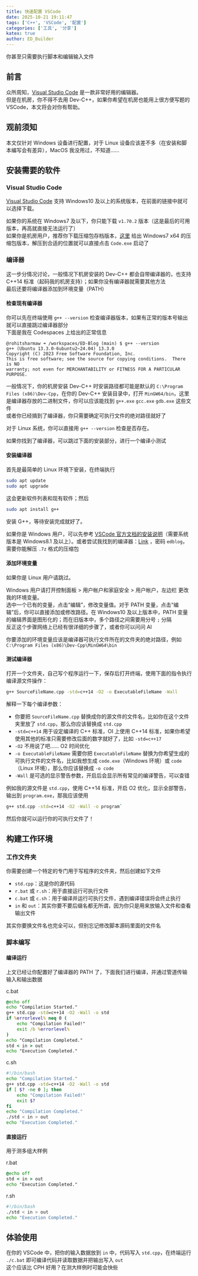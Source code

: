 ```yaml
---
title: 快速配置 VSCode
date: 2025-10-21 19:11:47
tags: ['C++', 'VSCode', '配置']
categories: ['工具', '分享']
katex: true
author: ED_Builder
---
```


你甚至只需要执行脚本和编辑输入文件

<!-- more -->

## 前言
众所周知，[Visual Studio Code](https://code.visualstudio.com) 是一款非常好用的编辑器。  
但是在机房，你不得不去用 Dev-C++，如果你希望在机房也能用上很方便写题的 VSCode，本文将会对你有帮助。
## 观前须知
本文仅针对 Windows 设备进行配置，对于 Linux 设备应该差不多（在安装和脚本编写会有差异），MacOS 我没用过，不知道……
## 安装需要的软件
### Visual Studio Code
[Visual Studio Code](https://code.visualstudio.com/download) 支持 Windows10 及以上的系统版本，在前面的链接中就可以选择下载。

如果你的系统在 Windows7 及以下，你只能下载 `v1.70.2` 版本（这是最后的可用版本，再高就直接无法运行了）  
如果你是机房用户，推荐你下载压缩包存档版本，[这里](https://update.code.visualstudio.com/1.70.2/win32-x64-user/stable) 给出 Windows7 x64 的压缩包版本，解压到合适的位置就可以直接点击 `Code.exe` 启动了
### 编译器
这一步分情况讨论，一般情况下机房安装的 Dev-C++ 都会自带编译器的，也支持 C++14 标准（起码我的机房支持）；如果你没有编译器就需要其他方法  
最后还要将编译器添加到环境变量（PATH）
#### 检查现有编译器
你可以先在终端使用 `g++ --version` 检查编译器版本，如果有正常的版本号输出就可以直接跳过编译器部分  
下面是我在 Codespaces 上给出的正常信息
```
@rohitsharmaw ➜ /workspaces/ED-Blog (main) $ g++ --version
g++ (Ubuntu 13.3.0-6ubuntu2~24.04) 13.3.0
Copyright (C) 2023 Free Software Foundation, Inc.
This is free software; see the source for copying conditions.  There is NO
warranty; not even for MERCHANTABILITY or FITNESS FOR A PARTICULAR PURPOSE.
```

一般情况下，你的机房安装 Dev-C++ 时安装路径都可能是默认的 `C:\Program Files (x86)\Dev-Cpp`，在你的 Dev-C++ 安装目录中，打开 `MinGW64/bin`，这里是编译器存放的二进制文件，你可以应该能找到 `g++.exe` `gcc.exe` `gdb.exe` 这些文件  
或者你已经搞到了编译器，你只需要确定可执行文件的绝对路径就好了

对于 Linux 系统，你可以直接用 `g++ --version` 检查是否存在。

如果你找到了编译器，可以跳过下面的安装部分，进行一个编译小测试
#### 安装编译器
首先是最简单的 Linux 环境下安装，在终端执行
```sh
sudo apt update
sudo apt upgrade
```
这会更新软件列表和现有软件；然后
```sh
sudo apt install g++
```
安装 G++，等待安装完成就好了。

如果你是 Windows 用户，可以先参考 [VSCode 官方文档的安装说明](https://code.visualstudio.com/docs/cpp/config-mingw#_installing-the-mingww64-toolchain)（需要系统版本是 Windows8.1 及以上）。或者尝试我找到的编译器：[Link](https://wwnh.lanzoum.com/iNtFo38zuhhg) ，密码 `edblog`，需要你能解压 `.7z` 格式的压缩包
#### 添加环境变量
如果你是 Linux 用户请跳过。

Windows 用户请打开控制面板 > 用户帐户和家庭安全 > 用户帐户，左边栏 更改我的环境变量。  
选中一个已有的变量，点击“编辑”，修改变量值。对于 PATH 变量，点击“编辑”后，你可以直接添加或修改路径。在 Windows10 及以上版本中，PATH 变量的编辑界面是图形化的；而在旧版本中，多个路径之间需要用分号 `;` 分隔  
反正这个步骤网络上已经有很详细的步骤了，或者你可以问问 AI

你要添加的环境变量应该是编译器可执行文件所在的文件夹的绝对路径，例如 `C:\Program Files (x86)\Dev-Cpp\MinGW64\bin`
#### 测试编译器
打开一个文件夹，自己写个程序运行一下，保存后打开终端，使用下面的指令执行编译源文件操作：
```sh
g++ SourceFileName.cpp -std=c++14 -O2 -o ExecutableFileName -Wall
```
解释一下每个编译参数：

- 你要把 `SourceFileName.cpp` 替换成你的源文件的文件名，比如你在这个文件夹里放了 `std.cpp`，那么你应该替换成 `std.cpp`
- `-std=c++14` 用于设定编译的 C++ 标准，OI 上使用 C++14 标准，如果你希望使用其他的标准只需要修改后面的数字就好了，比如 `-std=c++17`
- `-O2` 不用说了吧…… O2 时间优化
- `-o ExecutableFileName` 需要你把 `ExecutableFileName` 替换为你希望生成的可执行文件的文件名，比如我想生成 `code.exe`（Windows 环境）或 `code`（Linux 环境），那么你应该替换成 `-o code`
- `-Wall` 是可选的显示警告参数，开启后会显示所有常见的编译警告，可以查错

例如我的源文件是 `std.cpp`，使用 C++14 标准，开启 O2 优化，显示全部警告，输出到 `program.exe`，那我应该使用
```sh
g++ std.cpp -std=c++14 -O2 -Wall -o program`
```

然后你就可以运行你的可执行文件了！
## 构建工作环境
### 工作文件夹
你需要创建一个特定的专门用于写程序的文件夹，然后创建如下文件
- `std.cpp`：这是你的源代码
- `r.bat` 或 `r.sh`：用于直接运行可执行文件
- `c.bat` 或 `c.sh`：用于编译并运行可执行文件，遇到编译错误将会终止执行
- `in` 和 `out`：其实你要不要后缀名都无所谓，因为你只是用来放输入文件和查看输出文件

其实你要换文件名也完全可以，但别忘记修改脚本源码里面的文件名
### 脚本编写
#### 编译运行
上文已经让你配置好了编译器的 PATH 了，下面我们进行编译，并通过管道传输输入和输出数据

c.bat
```bat
@echo off
echo "Compilation Started."
g++ std.cpp -std=c++14 -O2 -Wall -o std
if %errorlevel% neq 0 (
    echo "Compilation Failed!"
    exit /b %errorlevel%
)
echo "Compilation Completed."
std < in > out
echo "Execution Completed."
```

c.sh
```sh
#!/bin/bash
echo "Compilation Started."
g++ std.cpp -std=c++14 -O2 -Wall -o std
if [ $? -ne 0 ]; then
    echo "Compilation Failed!"
    exit $?
fi
echo "Compilation Completed."
./std < in > out
echo "Execution Completed."
```
#### 直接运行
用于测多组大样例

r.bat
```bat
@echo off
std < in > out
echo "Execution Completed."
```

r.sh
```sh
#!/bin/bash
./std < in > out
echo "Execution Completed."
```
## 体验使用
在你的 VSCode 中，把你的输入数据放到 `in` 中，代码写入 `std.cpp`，在终端运行 `./c.bat` 即可编译代码并读取数据并把输出写入 `out`  
这个应该比 CPH 好用？在测大样例时可能会快些